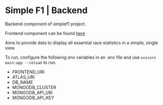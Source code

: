 # Simple F1 | Backend
Backend component of simplef1 project.

Frontend component can be found [here](https://github.com/This-Is-Ko/simpleF1Frontend)

Aims to provide data to display all essential race statistics in a simple, single view.

To run, configure the following env variables in an .env file and use `uvicorn main:app --reload` to run.
* FRONTEND_URI
* ATLAS_URI
* DB_NAME
* MONGODB_CLUSTER
* MONGODB_API_URI
* MONGODB_API_KEY
